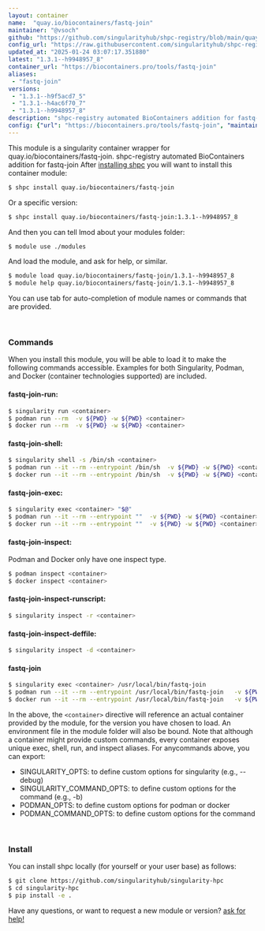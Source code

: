 ```yaml
---
layout: container
name:  "quay.io/biocontainers/fastq-join"
maintainer: "@vsoch"
github: "https://github.com/singularityhub/shpc-registry/blob/main/quay.io/biocontainers/fastq-join/container.yaml"
config_url: "https://raw.githubusercontent.com/singularityhub/shpc-registry/main/quay.io/biocontainers/fastq-join/container.yaml"
updated_at: "2025-01-24 03:07:17.351880"
latest: "1.3.1--h9948957_8"
container_url: "https://biocontainers.pro/tools/fastq-join"
aliases:
 - "fastq-join"
versions:
 - "1.3.1--h9f5acd7_5"
 - "1.3.1--h4ac6f70_7"
 - "1.3.1--h9948957_8"
description: "shpc-registry automated BioContainers addition for fastq-join"
config: {"url": "https://biocontainers.pro/tools/fastq-join", "maintainer": "@vsoch", "description": "shpc-registry automated BioContainers addition for fastq-join", "latest": {"1.3.1--h9948957_8": "sha256:ab4a7468edfdcae39f86b6ea09e1f3e22cb12f1dbb5a503630944e5a8c125989"}, "tags": {"1.3.1--h9f5acd7_5": "sha256:36c5408357a3a1d2a6639116b83f13c16826bc2eb1384c8f6edc714c4c06144f", "1.3.1--h4ac6f70_7": "sha256:1a3375f4b03f50a4f59c244fbf2ae0b2b8b042ed992275f6a9dbcdfb37e6a7f0", "1.3.1--h9948957_8": "sha256:ab4a7468edfdcae39f86b6ea09e1f3e22cb12f1dbb5a503630944e5a8c125989"}, "docker": "quay.io/biocontainers/fastq-join", "aliases": {"fastq-join": "/usr/local/bin/fastq-join"}}
---
```


This module is a singularity container wrapper for quay.io/biocontainers/fastq-join.
shpc-registry automated BioContainers addition for fastq-join
After [installing shpc](#install) you will want to install this container module:


```bash
$ shpc install quay.io/biocontainers/fastq-join
```

Or a specific version:

```bash
$ shpc install quay.io/biocontainers/fastq-join:1.3.1--h9948957_8
```

And then you can tell lmod about your modules folder:

```bash
$ module use ./modules
```

And load the module, and ask for help, or similar.

```bash
$ module load quay.io/biocontainers/fastq-join/1.3.1--h9948957_8
$ module help quay.io/biocontainers/fastq-join/1.3.1--h9948957_8
```

You can use tab for auto-completion of module names or commands that are provided.

<br>

### Commands

When you install this module, you will be able to load it to make the following commands accessible.
Examples for both Singularity, Podman, and Docker (container technologies supported) are included.

#### fastq-join-run:

```bash
$ singularity run <container>
$ podman run --rm  -v ${PWD} -w ${PWD} <container>
$ docker run --rm  -v ${PWD} -w ${PWD} <container>
```

#### fastq-join-shell:

```bash
$ singularity shell -s /bin/sh <container>
$ podman run --it --rm --entrypoint /bin/sh  -v ${PWD} -w ${PWD} <container>
$ docker run --it --rm --entrypoint /bin/sh  -v ${PWD} -w ${PWD} <container>
```

#### fastq-join-exec:

```bash
$ singularity exec <container> "$@"
$ podman run --it --rm --entrypoint ""  -v ${PWD} -w ${PWD} <container> "$@"
$ docker run --it --rm --entrypoint ""  -v ${PWD} -w ${PWD} <container> "$@"
```

#### fastq-join-inspect:

Podman and Docker only have one inspect type.

```bash
$ podman inspect <container>
$ docker inspect <container>
```

#### fastq-join-inspect-runscript:

```bash
$ singularity inspect -r <container>
```

#### fastq-join-inspect-deffile:

```bash
$ singularity inspect -d <container>
```


#### fastq-join

```bash
$ singularity exec <container> /usr/local/bin/fastq-join
$ podman run --it --rm --entrypoint /usr/local/bin/fastq-join   -v ${PWD} -w ${PWD} <container> -c " $@"
$ docker run --it --rm --entrypoint /usr/local/bin/fastq-join   -v ${PWD} -w ${PWD} <container> -c " $@"
```



In the above, the `<container>` directive will reference an actual container provided
by the module, for the version you have chosen to load. An environment file in the
module folder will also be bound. Note that although a container
might provide custom commands, every container exposes unique exec, shell, run, and
inspect aliases. For anycommands above, you can export:

 - SINGULARITY_OPTS: to define custom options for singularity (e.g., --debug)
 - SINGULARITY_COMMAND_OPTS: to define custom options for the command (e.g., -b)
 - PODMAN_OPTS: to define custom options for podman or docker
 - PODMAN_COMMAND_OPTS: to define custom options for the command

<br>

### Install

You can install shpc locally (for yourself or your user base) as follows:

```bash
$ git clone https://github.com/singularityhub/singularity-hpc
$ cd singularity-hpc
$ pip install -e .
```

Have any questions, or want to request a new module or version? [ask for help!](https://github.com/singularityhub/singularity-hpc/issues)